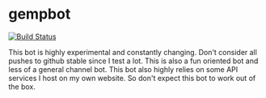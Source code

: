 # gempbot
[![Build Status](https://travis-ci.org/gempir/gempbot.svg?branch=master)](https://travis-ci.org/gempir/gempbot)

This bot is highly experimental and constantly changing. Don't consider all pushes to github stable since I test a lot.
This is also a fun oriented bot and less of a general channel bot. This bot also highly relies on some API services I host on my own website.
So don't expect this bot to work out of the box.
